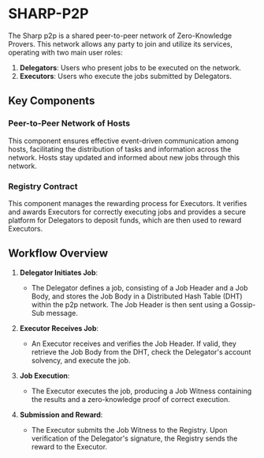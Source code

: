 # SHARP-P2P

The Sharp p2p is a shared peer-to-peer network of Zero-Knowledge Provers. This network allows any party to join and utilize its services, operating with two main user roles:

1. **Delegators**: Users who present jobs to be executed on the network.
2. **Executors**: Users who execute the jobs submitted by Delegators.

## Key Components

### Peer-to-Peer Network of Hosts
This component ensures effective event-driven communication among hosts, facilitating the distribution of tasks and information across the network. Hosts stay updated and informed about new jobs through this network.

### Registry Contract
This component manages the rewarding process for Executors. It verifies and awards Executors for correctly executing jobs and provides a secure platform for Delegators to deposit funds, which are then used to reward Executors.

## Workflow Overview

1. **Delegator Initiates Job**: 
   - The Delegator defines a job, consisting of a Job Header and a Job Body, and stores the Job Body in a Distributed Hash Table (DHT) within the p2p network. The Job Header is then sent using a Gossip-Sub message.

2. **Executor Receives Job**: 
   - An Executor receives and verifies the Job Header. If valid, they retrieve the Job Body from the DHT, check the Delegator's account solvency, and execute the job.

3. **Job Execution**: 
   - The Executor executes the job, producing a Job Witness containing the results and a zero-knowledge proof of correct execution.

4. **Submission and Reward**: 
   - The Executor submits the Job Witness to the Registry. Upon verification of the Delegator's signature, the Registry sends the reward to the Executor.